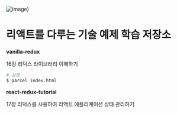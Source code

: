 ![image](https://image.yes24.com/momo/TopCate2535/MidCate006/253457270.jpg=100))

# 리액트를 다루는 기술 예제 학습 저장소

**vanilla-redux**

16장 리덕스 라이브러리 이해하기

```bash
# 실행
$ parcel index.html
```

**react-redux-tutorial**

17장 리덕스를 사용하여 리액트 애플리케이션 상태 관리하기
